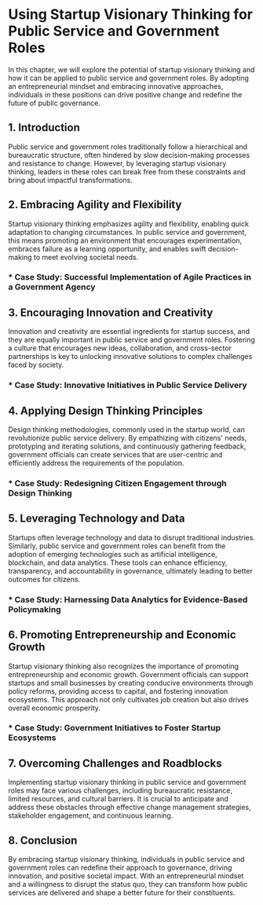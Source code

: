 Using Startup Visionary Thinking for Public Service and Government Roles
=================================================================================

In this chapter, we will explore the potential of startup visionary thinking and how it can be applied to public service and government roles. By adopting an entrepreneurial mindset and embracing innovative approaches, individuals in these positions can drive positive change and redefine the future of public governance.

1\. Introduction
---------------

Public service and government roles traditionally follow a hierarchical and bureaucratic structure, often hindered by slow decision-making processes and resistance to change. However, by leveraging startup visionary thinking, leaders in these roles can break free from these constraints and bring about impactful transformations.

2\. Embracing Agility and Flexibility
------------------------------------

Startup visionary thinking emphasizes agility and flexibility, enabling quick adaptation to changing circumstances. In public service and government, this means promoting an environment that encourages experimentation, embraces failure as a learning opportunity, and enables swift decision-making to meet evolving societal needs.

### \* Case Study: Successful Implementation of Agile Practices in a Government Agency

3\. Encouraging Innovation and Creativity
----------------------------------------

Innovation and creativity are essential ingredients for startup success, and they are equally important in public service and government roles. Fostering a culture that encourages new ideas, collaboration, and cross-sector partnerships is key to unlocking innovative solutions to complex challenges faced by society.

### \* Case Study: Innovative Initiatives in Public Service Delivery

4\. Applying Design Thinking Principles
--------------------------------------

Design thinking methodologies, commonly used in the startup world, can revolutionize public service delivery. By empathizing with citizens' needs, prototyping and iterating solutions, and continuously gathering feedback, government officials can create services that are user-centric and efficiently address the requirements of the population.

### \* Case Study: Redesigning Citizen Engagement through Design Thinking

5\. Leveraging Technology and Data
---------------------------------

Startups often leverage technology and data to disrupt traditional industries. Similarly, public service and government roles can benefit from the adoption of emerging technologies such as artificial intelligence, blockchain, and data analytics. These tools can enhance efficiency, transparency, and accountability in governance, ultimately leading to better outcomes for citizens.

### \* Case Study: Harnessing Data Analytics for Evidence-Based Policymaking

6\. Promoting Entrepreneurship and Economic Growth
-------------------------------------------------

Startup visionary thinking also recognizes the importance of promoting entrepreneurship and economic growth. Government officials can support startups and small businesses by creating conducive environments through policy reforms, providing access to capital, and fostering innovation ecosystems. This approach not only cultivates job creation but also drives overall economic prosperity.

### \* Case Study: Government Initiatives to Foster Startup Ecosystems

7\. Overcoming Challenges and Roadblocks
---------------------------------------

Implementing startup visionary thinking in public service and government roles may face various challenges, including bureaucratic resistance, limited resources, and cultural barriers. It is crucial to anticipate and address these obstacles through effective change management strategies, stakeholder engagement, and continuous learning.

8\. Conclusion
-------------

By embracing startup visionary thinking, individuals in public service and government roles can redefine their approach to governance, driving innovation, and positive societal impact. With an entrepreneurial mindset and a willingness to disrupt the status quo, they can transform how public services are delivered and shape a better future for their constituents.

